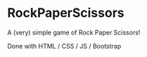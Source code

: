 # RockPaperScissors
A (very) simple game of Rock Paper Scissors!

Done with HTML / CSS / JS / Bootstrap

